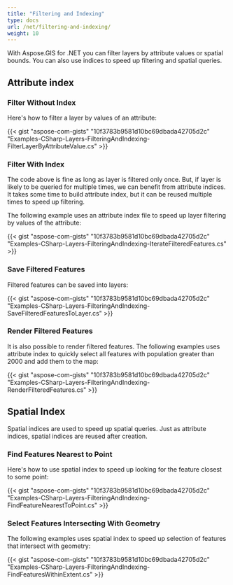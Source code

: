 ```yaml
---
title: "Filtering and Indexing"
type: docs
url: /net/filtering-and-indexing/
weight: 10
---
```


With Aspose.GIS for .NET you can filter layers by attribute values or spatial bounds. You can also use indices to speed up filtering and spatial queries.
## **Attribute index**
### **Filter Without Index**
Here's how to filter a layer by values of an attribute:

{{< gist "aspose-com-gists" "10f3783b9581d10bc69dbada42705d2c" "Examples-CSharp-Layers-FilteringAndIndexing-FilterLayerByAttributeValue.cs" >}}
### **Filter With Index**
The code above is fine as long as layer is filtered only once. But, if layer is likely to be queried for multiple times, we can benefit from attribute indices. It takes some time to build attribute index, but it can be reused multiple times to speed up filtering.

The following example uses an attribute index file to speed up layer filtering by values of the attribute:

{{< gist "aspose-com-gists" "10f3783b9581d10bc69dbada42705d2c" "Examples-CSharp-Layers-FilteringAndIndexing-IterateFilteredFeatures.cs" >}}
### **Save Filtered Features**
Filtered features can be saved into layers:

{{< gist "aspose-com-gists" "10f3783b9581d10bc69dbada42705d2c" "Examples-CSharp-Layers-FilteringAndIndexing-SaveFilteredFeaturesToLayer.cs" >}}
### **Render Filtered Features**
It is also possible to render filtered features. The following examples uses attribute index to quickly select all features with population greater than 2000 and add them to the map:

{{< gist "aspose-com-gists" "10f3783b9581d10bc69dbada42705d2c" "Examples-CSharp-Layers-FilteringAndIndexing-RenderFilteredFeatures.cs" >}}
## **Spatial Index**
Spatial indices are used to speed up spatial queries. Just as attribute indices, spatial indices are reused after creation.
### **Find Features Nearest to Point**
Here's how to use spatial index to speed up looking for the feature closest to some point:

{{< gist "aspose-com-gists" "10f3783b9581d10bc69dbada42705d2c" "Examples-CSharp-Layers-FilteringAndIndexing-FindFeatureNearestToPoint.cs" >}}
### **Select Features Intersecting With Geometry**
The following examples uses spatial index to speed up selection of features that intersect with geometry:

{{< gist "aspose-com-gists" "10f3783b9581d10bc69dbada42705d2c" "Examples-CSharp-Layers-FilteringAndIndexing-FindFeaturesWithinExtent.cs" >}}


